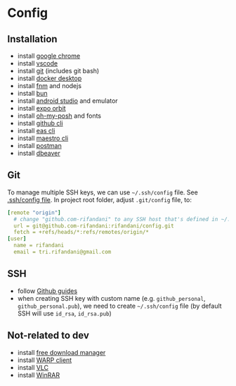 # Config

## Installation

- install [google chrome](https://www.google.com/intl/id/chrome/)
- install [vscode](https://code.visualstudio.com/download)
- install [git](https://git-scm.com/downloads) (includes git bash)
- install [docker desktop](https://www.docker.com/get-started/)
- install [fnm](https://github.com/Schniz/fnm) and nodejs
- install [bun](https://bun.sh/docs/installation)
- install [android studio](https://developer.android.com/studio) and emulator
- install [expo orbit](https://expo.dev/orbit)
- install [oh-my-posh](https://ohmyposh.dev/docs/installation/windows) and fonts
- install [github cli](https://cli.github.com/)
- install [eas cli](https://docs.expo.dev/build/setup/)
- install [maestro cli](https://docs.maestro.dev/getting-started/installing-maestro)
- install [postman](https://www.postman.com/downloads/)
- install [dbeaver](https://dbeaver.io/download/)

## Git

To manage multiple SSH keys, we can use `~/.ssh/config` file. See [.ssh/config file](./mac/.ssh/config). In project root folder, adjust `.git/config` file, to:

```yaml
[remote "origin"]
  # change "github.com-rifandani" to any SSH host that's defined in ~/.ssh/config
  url = git@github.com-rifandani:rifandani/config.git
  fetch = +refs/heads/*:refs/remotes/origin/*
[user]
  name = rifandani
  email = tri.rifandani@gmail.com
```

## SSH

- follow [Github guides](https://docs.github.com/en/authentication/connecting-to-github-with-ssh/about-ssh)
- when creating SSH key with custom name (e.g. `github_personal`, `github_personal.pub`), we need to create `~/.ssh/config` file (by default SSH will use `id_rsa`, `id_rsa.pub`)

## Not-related to dev

- install [free download manager](https://www.freedownloadmanager.org/download.htm)
- install [WARP client](https://one.one.one.one/)
- install [VLC](https://images.videolan.org/vlc/#download)
- install [WinRAR](https://www.win-rar.com/download.html?&L=0)